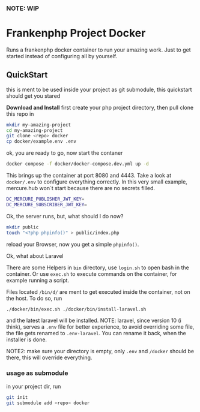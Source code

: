 ### NOTE: WIP

# Frankenphp Project Docker

Runs a frankenphp docker container to run your amazing work. Just to get started instead of configuring all by yourself.

## QuickStart
this is ment to be used inside your project as git submodule, this quickstart should get you stared


**Download and Install**
first create your php project directory, then pull clone this repo in

```bash
mkdir my-amazing-project
cd my-amazing-project
git clone <repo> docker
cp docker/example.env .env
```

ok, you are ready to go, now start the contaner

```bash
docker compose -f docker/docker-compose.dev.yml up -d
```

This brings up the container at port 8080 and 4443.
Take a look at `docker/.env` to configure everything correctly. In this very small example, 
mercure.hub won`t start because there are no secrets filled. 

```bash
DC_MERCURE_PUBLISHER_JWT_KEY=
DC_MERCURE_SUBSCRIBER_JWT_KEY=
```

Ok, the server runs, but, what should I do now?

```bash
mkdir public
touch "<?php phpinfo()" > public/index.php
```

reload your Browser, now you get a simple `phpinfo()`.

Ok, what about Laravel 

There are some Helpers in `bin` directory, use `login.sh` to open bash in the container.
Or use `exec.sh` to execute commands on the container, for example running a script.

Files located `/bin/d/` are ment to get executed inside the container, not on the host.
To do so, run 
```bash
./docker/bin/exec.sh ./docker/bin/install-laravel.sh
```
and the latest laravel will be installed. 
NOTE: laravel, since version 10 (i think), serves a `.env` file for better experience, to avoid overriding some file, 
the file gets renamed to `.env-laravel`. You can rename it back, when the installer is done.

NOTE2: make sure your directory is empty, only `.env` and `/docker` should be there, this will override everything.

### usage as submodule
in your project dir, run 
```bash
git init 
git submodule add <repo> docker
```